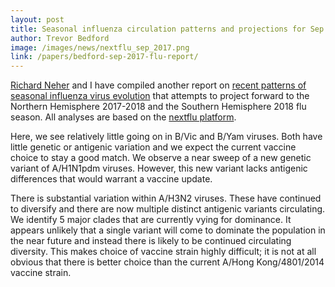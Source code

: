 ```yaml
---
layout: post
title: Seasonal influenza circulation patterns and projections for Sep 2017 to Sep 2018
author: Trevor Bedford
image: /images/news/nextflu_sep_2017.png
link: /papers/bedford-sep-2017-flu-report/
---
```


[Richard Neher](https://neherlab.org/) and I have compiled another report on [recent patterns of seasonal influenza virus evolution](/papers/bedford-sep-2017-flu-report/) that attempts to project forward to the Northern Hemisphere 2017-2018 and the Southern Hemisphere 2018 flu season. All analyses are based on the [nextflu platform](http://nextflu.org).

Here, we see relatively little going on in B/Vic and B/Yam viruses. Both have little genetic or antigenic variation and we expect the current vaccine choice to stay a good match. We observe a near sweep of a new genetic variant of A/H1N1pdm viruses. However, this new variant lacks antigenic differences that would warrant a vaccine update.

There is substantial variation within A/H3N2 viruses. These have continued to diversify and there are now multiple distinct antigenic variants circulating. We identify 5 major clades that are currently vying for dominance. It appears unlikely that a single variant will come to dominate the population in the near future and instead there is likely to be continued circulating diversity. This makes choice of vaccine strain highly difficult; it is not at all obvious that there is better choice than the current A/Hong Kong/4801/2014 vaccine strain.
